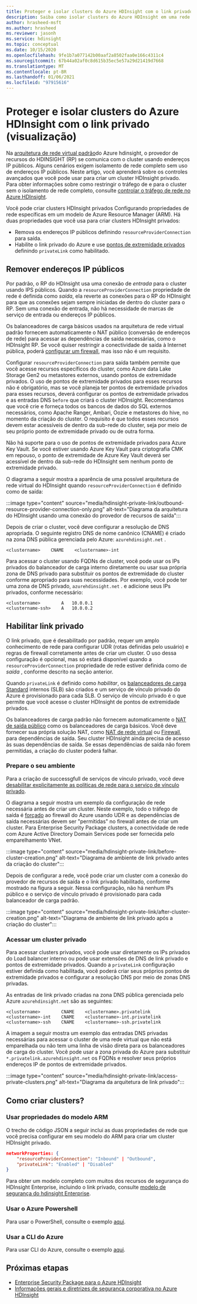 ```yaml
---
title: Proteger e isolar clusters do Azure HDInsight com o link privado (visualização)
description: Saiba como isolar clusters do Azure HDInsight em uma rede virtual usando o link privado do Azure.
author: hrasheed-msft
ms.author: hrasheed
ms.reviewer: jasonh
ms.service: hdinsight
ms.topic: conceptual
ms.date: 10/15/2020
ms.openlocfilehash: 9fe1b7a077142b00aaf2a8502faa0e166c4311c4
ms.sourcegitcommit: 67b44a02af0c8d615b35ec5e57a29d21419d7668
ms.translationtype: MT
ms.contentlocale: pt-BR
ms.lasthandoff: 01/06/2021
ms.locfileid: "97915616"
---
```

# <a name="secure-and-isolate-azure-hdinsight-clusters-with-private-link-preview"></a>Proteger e isolar clusters do Azure HDInsight com o link privado (visualização)

Na [arquitetura de rede virtual padrão](./hdinsight-virtual-network-architecture.md)do Azure hdinsight, o provedor de recursos do HDINSIGHT (RP) se comunica com o cluster usando endereços IP públicos. Alguns cenários exigem isolamento de rede completo sem uso de endereços IP públicos. Neste artigo, você aprenderá sobre os controles avançados que você pode usar para criar um cluster HDInsight privado. Para obter informações sobre como restringir o tráfego de e para o cluster sem o isolamento de rede completo, consulte [controlar o tráfego de rede no Azure HDInsight](./control-network-traffic.md).

Você pode criar clusters HDInsight privados Configurando propriedades de rede específicas em um modelo de Azure Resource Manager (ARM). Há duas propriedades que você usa para criar clusters HDInsight privados:

* Remova os endereços IP públicos definindo `resourceProviderConnection` para saída.
* Habilite o link privado do Azure e use [pontos de extremidade privados](../private-link/private-endpoint-overview.md) definindo `privateLink` como habilitado.

## <a name="remove-public-ip-addresses"></a>Remover endereços IP públicos

Por padrão, o RP do HDInsight usa uma conexão de *entrada* para o cluster usando IPS públicos. Quando a `resourceProviderConnection` propriedade de rede é definida como *saída*, ela reverte as conexões para o RP do HDInsight para que as conexões sejam sempre iniciadas de dentro do cluster para o RP. Sem uma conexão de entrada, não há necessidade de marcas de serviço de entrada ou endereços IP públicos.

Os balanceadores de carga básicos usados na arquitetura de rede virtual padrão fornecem automaticamente o NAT público (conversão de endereços de rede) para acessar as dependências de saída necessárias, como o HDInsight RP. Se você quiser restringir a conectividade de saída à Internet pública, poderá [configurar um firewall](./hdinsight-restrict-outbound-traffic.md), mas isso não é um requisito.

Configurar `resourceProviderConnection` para saída também permite que você acesse recursos específicos do cluster, como Azure data Lake Storage Gen2 ou metastores externos, usando pontos de extremidade privados. O uso de pontos de extremidade privados para esses recursos não é obrigatório, mas se você planeja ter pontos de extremidade privados para esses recursos, deverá configurar os pontos de extremidade privados e as entradas DNS `before` que criará o cluster HDInsight. Recomendamos que você crie e forneça todos os bancos de dados do SQL externos necessários, como Apache Ranger, Ambari, Oozie e metastores do hive, no momento da criação do cluster. O requisito é que todos esses recursos devem estar acessíveis de dentro da sub-rede do cluster, seja por meio de seu próprio ponto de extremidade privado ou de outra forma.

Não há suporte para o uso de pontos de extremidade privados para Azure Key Vault. Se você estiver usando Azure Key Vault para criptografia CMK em repouso, o ponto de extremidade de Azure Key Vault deverá ser acessível de dentro da sub-rede do HDInsight sem nenhum ponto de extremidade privado.

O diagrama a seguir mostra a aparência de uma possível arquitetura de rede virtual do HDInsight quando `resourceProviderConnection` é definido como de saída:

:::image type="content" source="media/hdinsight-private-link/outbound-resource-provider-connection-only.png" alt-text="Diagrama da arquitetura do HDInsight usando uma conexão do provedor de recursos de saída":::

Depois de criar o cluster, você deve configurar a resolução de DNS apropriada. O seguinte registro DNS de nome canônico (CNAME) é criado na zona DNS pública gerenciada pelo Azure: `azurehdinsight.net` .

```dns
<clustername>    CNAME    <clustername>-int
```

Para acessar o cluster usando FQDNs de cluster, você pode usar os IPs privados do balanceador de carga interno diretamente ou usar sua própria zona de DNS privado para substituir os pontos de extremidade do cluster conforme apropriado para suas necessidades. Por exemplo, você pode ter uma zona de DNS privado, `azurehdinsight.net` . e adicione seus IPs privados, conforme necessário:

```dns
<clustername>        A   10.0.0.1
<clustername-ssh>    A   10.0.0.2
```

## <a name="enable-private-link"></a>Habilitar link privado

O link privado, que é desabilitado por padrão, requer um amplo conhecimento de rede para configurar UDR (rotas definidas pelo usuário) e regras de firewall corretamente antes de criar um cluster. O uso dessa configuração é opcional, mas só estará disponível quando a `resourceProviderConnection` propriedade de rede estiver definida como de *saída* , conforme descrito na seção anterior.

Quando `privateLink` é definido como *habilitar*, os [balanceadores de carga Standard](../load-balancer/load-balancer-overview.md) internos (SLB) são criados e um serviço de vínculo privado do Azure é provisionado para cada SLB. O serviço de vínculo privado é o que permite que você acesse o cluster HDInsight de pontos de extremidade privados.

Os balanceadores de carga padrão não fornecem automaticamente o [NAT de saída público](../load-balancer/load-balancer-outbound-connections.md) como os balanceadores de carga básicos. Você deve fornecer sua própria solução NAT, como [NAT de rede virtual](../virtual-network/nat-overview.md) ou [Firewall](./hdinsight-restrict-outbound-traffic.md), para dependências de saída. Seu cluster HDInsight ainda precisa de acesso às suas dependências de saída. Se essas dependências de saída não forem permitidas, a criação do cluster poderá falhar.

### <a name="prepare-your-environment"></a>Prepare o seu ambiente

Para a criação de successgfull de serviços de vínculo privado, você deve [desabilitar explicitamente as políticas de rede para o serviço de vínculo privado](../private-link/disable-private-link-service-network-policy.md).

O diagrama a seguir mostra um exemplo da configuração de rede necessária antes de criar um cluster. Neste exemplo, todo o tráfego de saída é [forçado](../firewall/forced-tunneling.md) ao firewall do Azure usando UDR e as dependências de saída necessárias devem ser "permitidas" no firewall antes de criar um cluster. Para Enterprise Security Package clusters, a conectividade de rede com Azure Active Directory Domain Services pode ser fornecida pelo emparelhamento VNet.

:::image type="content" source="media/hdinsight-private-link/before-cluster-creation.png" alt-text="Diagrama de ambiente de link privado antes da criação do cluster":::

Depois de configurar a rede, você pode criar um cluster com a conexão do provedor de recursos de saída e o link privado habilitado, conforme mostrado na figura a seguir. Nessa configuração, não há nenhum IPs público e o serviço de vínculo privado é provisionado para cada balanceador de carga padrão.

:::image type="content" source="media/hdinsight-private-link/after-cluster-creation.png" alt-text="Diagrama de ambiente de link privado após a criação do cluster":::

### <a name="access-a-private-cluster"></a>Acessar um cluster privado

Para acessar clusters privados, você pode usar diretamente os IPs privados do Load balancer interno ou pode usar extensões de DNS de link privado e pontos de extremidade privados. Quando a `privateLink` configuração estiver definida como habilitada, você poderá criar seus próprios pontos de extremidade privados e configurar a resolução DNS por meio de zonas DNS privadas.

As entradas de link privado criadas na zona DNS pública gerenciada pelo Azure `azurehdinsight.net` são as seguintes:

```dns
<clustername>        CNAME    <clustername>.privatelink
<clustername>-int    CNAME    <clustername>-int.privatelink
<clustername>-ssh    CNAME    <clustername>-ssh.privatelink
```

A imagem a seguir mostra um exemplo das entradas DNS privadas necessárias para acessar o cluster de uma rede virtual que não está emparelhada ou não tem uma linha de visão direta para os balanceadores de carga do cluster. Você pode usar a zona privada do Azure para substituir `*.privatelink.azurehdinsight.net` os FQDNs e resolver seus próprios endereços IP de pontos de extremidade privados.

:::image type="content" source="media/hdinsight-private-link/access-private-clusters.png" alt-text="Diagrama da arquitetura de link privado":::

## <a name="how-to-create-clusters"></a>Como criar clusters?
### <a name="use-arm-template-properties"></a>Usar propriedades do modelo ARM

O trecho de código JSON a seguir inclui as duas propriedades de rede que você precisa configurar em seu modelo do ARM para criar um cluster HDInsight privado.

```json
networkProperties: {
    "resourceProviderConnection": "Inbound" | "Outbound",
    "privateLink": "Enabled" | "Disabled"
}
```

Para obter um modelo completo com muitos dos recursos de segurança do HDInsight Enterprise, incluindo o link privado, consulte [modelo de segurança do hdinsight Enterprise](https://github.com/Azure-Samples/hdinsight-enterprise-security/tree/main/ESP-HIB-PL-Template).

### <a name="use-azure-powershell"></a>Usar o Azure Powershell

Para usar o PowerShell, consulte o exemplo [aqui](/powershell/module/az.hdinsight/new-azhdinsightcluster?view=azps-5.1.0#example-4--create-an-azure-hdinsight-cluster-with-relay-outbound-and-private-link-feature).

### <a name="use-azure-cli"></a>Usar a CLI do Azure
Para usar CLI do Azure, consulte o exemplo [aqui](/cli/azure/hdinsight?view=azure-cli-latest#az_hdinsight_create-examples).

## <a name="next-steps"></a>Próximas etapas

* [Enterprise Security Package para o Azure HDInsight](enterprise-security-package.md)
* [Informações gerais e diretrizes de segurança corporativa no Azure HDInsight](./domain-joined/general-guidelines.md)

